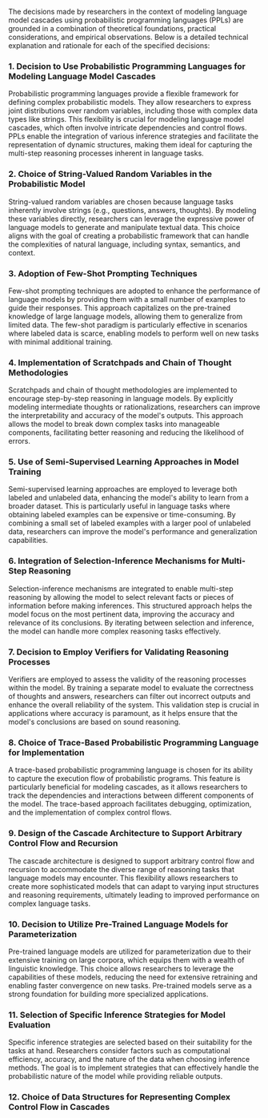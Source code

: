 The decisions made by researchers in the context of modeling language model cascades using probabilistic programming languages (PPLs) are grounded in a combination of theoretical foundations, practical considerations, and empirical observations. Below is a detailed technical explanation and rationale for each of the specified decisions:

### 1. Decision to Use Probabilistic Programming Languages for Modeling Language Model Cascades
Probabilistic programming languages provide a flexible framework for defining complex probabilistic models. They allow researchers to express joint distributions over random variables, including those with complex data types like strings. This flexibility is crucial for modeling language model cascades, which often involve intricate dependencies and control flows. PPLs enable the integration of various inference strategies and facilitate the representation of dynamic structures, making them ideal for capturing the multi-step reasoning processes inherent in language tasks.

### 2. Choice of String-Valued Random Variables in the Probabilistic Model
String-valued random variables are chosen because language tasks inherently involve strings (e.g., questions, answers, thoughts). By modeling these variables directly, researchers can leverage the expressive power of language models to generate and manipulate textual data. This choice aligns with the goal of creating a probabilistic framework that can handle the complexities of natural language, including syntax, semantics, and context.

### 3. Adoption of Few-Shot Prompting Techniques
Few-shot prompting techniques are adopted to enhance the performance of language models by providing them with a small number of examples to guide their responses. This approach capitalizes on the pre-trained knowledge of large language models, allowing them to generalize from limited data. The few-shot paradigm is particularly effective in scenarios where labeled data is scarce, enabling models to perform well on new tasks with minimal additional training.

### 4. Implementation of Scratchpads and Chain of Thought Methodologies
Scratchpads and chain of thought methodologies are implemented to encourage step-by-step reasoning in language models. By explicitly modeling intermediate thoughts or rationalizations, researchers can improve the interpretability and accuracy of the model's outputs. This approach allows the model to break down complex tasks into manageable components, facilitating better reasoning and reducing the likelihood of errors.

### 5. Use of Semi-Supervised Learning Approaches in Model Training
Semi-supervised learning approaches are employed to leverage both labeled and unlabeled data, enhancing the model's ability to learn from a broader dataset. This is particularly useful in language tasks where obtaining labeled examples can be expensive or time-consuming. By combining a small set of labeled examples with a larger pool of unlabeled data, researchers can improve the model's performance and generalization capabilities.

### 6. Integration of Selection-Inference Mechanisms for Multi-Step Reasoning
Selection-inference mechanisms are integrated to enable multi-step reasoning by allowing the model to select relevant facts or pieces of information before making inferences. This structured approach helps the model focus on the most pertinent data, improving the accuracy and relevance of its conclusions. By iterating between selection and inference, the model can handle more complex reasoning tasks effectively.

### 7. Decision to Employ Verifiers for Validating Reasoning Processes
Verifiers are employed to assess the validity of the reasoning processes within the model. By training a separate model to evaluate the correctness of thoughts and answers, researchers can filter out incorrect outputs and enhance the overall reliability of the system. This validation step is crucial in applications where accuracy is paramount, as it helps ensure that the model's conclusions are based on sound reasoning.

### 8. Choice of Trace-Based Probabilistic Programming Language for Implementation
A trace-based probabilistic programming language is chosen for its ability to capture the execution flow of probabilistic programs. This feature is particularly beneficial for modeling cascades, as it allows researchers to track the dependencies and interactions between different components of the model. The trace-based approach facilitates debugging, optimization, and the implementation of complex control flows.

### 9. Design of the Cascade Architecture to Support Arbitrary Control Flow and Recursion
The cascade architecture is designed to support arbitrary control flow and recursion to accommodate the diverse range of reasoning tasks that language models may encounter. This flexibility allows researchers to create more sophisticated models that can adapt to varying input structures and reasoning requirements, ultimately leading to improved performance on complex language tasks.

### 10. Decision to Utilize Pre-Trained Language Models for Parameterization
Pre-trained language models are utilized for parameterization due to their extensive training on large corpora, which equips them with a wealth of linguistic knowledge. This choice allows researchers to leverage the capabilities of these models, reducing the need for extensive retraining and enabling faster convergence on new tasks. Pre-trained models serve as a strong foundation for building more specialized applications.

### 11. Selection of Specific Inference Strategies for Model Evaluation
Specific inference strategies are selected based on their suitability for the tasks at hand. Researchers consider factors such as computational efficiency, accuracy, and the nature of the data when choosing inference methods. The goal is to implement strategies that can effectively handle the probabilistic nature of the model while providing reliable outputs.

### 12. Choice of Data Structures for Representing Complex Control Flow in Cascades